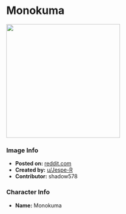 # Monokuma

<img src="https://raw.githubusercontent.com/shadow578/Project-Padoru/master/Padoru/U_Jespe-R/danganronpa-monokuma-jesper.png" height="300">

### Image Info
* **Posted on:**     [reddit.com](https://www.reddit.com/r/Padoru/comments/elurad/daily_padoru_8_monokuma_danganronpa/)
* **Created by:**    [u/Jespe-R](https://github.com/shadow578/Project-Padoru/blob/master/table-of-contents/creators/uJespeR.md)
* **Contributor:**   shadow578

### Character Info
* **Name:**   Monokuma


